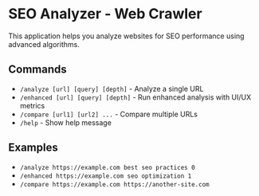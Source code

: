 # SEO Analyzer - Web Crawler

This application helps you analyze websites for SEO performance using advanced algorithms.

## Commands

- `/analyze [url] [query] [depth]` - Analyze a single URL
- `/enhanced [url] [query] [depth]` - Run enhanced analysis with UI/UX metrics
- `/compare [url1] [url2] ...` - Compare multiple URLs
- `/help` - Show help message

## Examples

- `/analyze https://example.com best seo practices 0`
- `/enhanced https://example.com seo optimization 1`
- `/compare https://example.com https://another-site.com`
